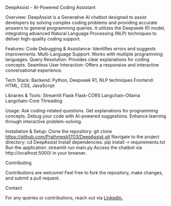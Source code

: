 DeepAssist - AI-Powered Coding Assistant

Overview:
	      DeepAssist is a Generative AI chatbot designed to assist developers by solving complex coding problems and providing accurate answers to general programming queries. It utilizes the Deepseek R1 model, integrating advanced Natural Language Processing (NLP) techniques to deliver high-quality coding support.

Features:
	      Code Debugging & Assistance: Identifies errors and suggests improvements.
	      Multi-Language Support: Works with multiple programming languages.
	      Query Resolution: Provides clear explanations for coding concepts.
      	Seamless User Interaction: Offers a responsive and interactive conversational experience.

Tech Stack:
	        Backend: Python, Deepseek R1, NLP techniques
	        Frontend: HTML, CSS, JavaScript

Libraries & Tools:
	        Streamlit
	        Flask
	        Flask-CORS
	        Langchain-Ollama	
	        Langchain-Core
	        Threading

Usage:
	    Ask coding-related questions.
	    Get explanations for programming concepts.
	    Debug your code with AI-powered suggestions.
	    Enhance learning through interactive problem-solving.


Installation & Setup:
  Clone the repository:
  git clone https://github.com/Prathmesh1703/DeepAssist.git
  Navigate to the project directory:
  cd DeepAssist
  Install dependencies:
  pip install -r requirements.txt
  Run the application:
  streamlit run main.py
  Access the chatbot via http://localhost:5000/ in your browser.

Contributing

  Contributions are welcome! Feel free to fork the repository, make changes, and submit a pull request.

Contact

  For any queries or contributions, reach out via [LinkedIn.](https://www.linkedin.com/in/prathamesh-bharsakale-bb3452257/)

